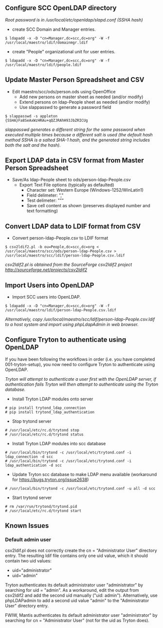 ## Configure SCC OpenLDAP directory

*Root password is in /usr/local/etc/openldap/slapd.conf (SSHA hash)*

* create SCC Domain and Manager entries.

```
$ ldapadd -x -D "cn=Manager,dc=scc,dc=org" -W -f /usr/local/maestro/ldif/domainmgr.ldif
```    

- create "People" organizational unit for user entries.

```
$ ldapadd -x -D "cn=Manager,dc=scc,dc=org" -W -f /usr/local/maestro/ldif/people.ldif
```    

## Update Master Person Spreadsheet and CSV

* Edit maestro/scc/ods/person.ods using OpenOffice
    * Add new persons on master sheet as needed (and/or modify)
    * Extend persons on ldap-People sheet as needed (and/or modify)
    * Use slappasswd to generate a password field

    
```
$ slappasswd -s appleton
{SSHA}Fa8SeAxWzHRAu+qQZJRAhH93JbZRICUg
```

*slappasswd generates a different string for the same password when executed multiple times because a different salt is used (the  default hash method SSHA is a salted SHA-1 hash, and the generated string includes both the salt and the hash).*
    
## Export LDAP data in CSV format from Master Person Spreadsheet

* Save/As ldap-People sheet to ods/person-ldap-People.csv
    * Export Text File options (typically as defaulted)
        * Character set: Western Europe (Windows-1252/WinLatin1)
        * Field delimeter: ","
        * Test delimeter: """
        * Save cell content as shown (preserves displayed number and text formatting)


## Convert LDAP data to LDIF format from CSV

* Convert person-ldap-People.csv to LDIF format

```
$ csv2ldif2.pl -b ou=People,dc=scc,dc=org < /usr/local/maestro/scc/ods/person-ldap-People.csv > /usr/local/maestro/scc/ldif/person-ldap-People.csv.ldif
```
    
*csv2ldif2.pl is obtained from the SourceForge csv2ldif2 project http://sourceforge.net/projects/csv2ldif2*

## Import Users into OpenLDAP

* Import SCC users into OpenLDAP.

```
$ ldapadd -x -D "cn=Manager,dc=scc,dc=org" -W -f /usr/local/maestro/ldif/person-ldap-People.csv.ldif
```
    

*Alternatively, copy /usr/local/maestro/scc/ldif/person-ldap-People.csv.ldif to a host system and import using phpLdapAdmin in web browser.*

## Configure Tryton to authenticate using OpenLDAP

If you have been following the workflows in order (i.e. you have completed 001-tryton-setup), you now need to configure Tryton to authenticate using OpenLDAP.

*Tryton will attempt to authenticate a user first with the OpenLDAP server, if authentication fails Tryton will then attempt to authenticate using the Tryton database.*

* Install Tryton LDAP modules onto server

```
# pip install trytond_ldap_connection
# pip install trytond_ldap_authentication
```

* Stop trytond server

```
# /usr/local/etc/rc.d/trytond stop
# /usr/local/etc/rc.d/trytond status
```

* Install Tryton LDAP modules into scc database

```
# /usr/local/bin/trytond -c /usr/local/etc/trytond.conf -i ldap_connection -d scc
# /usr/local/bin/trytond -c /usr/local/etc/trytond.conf -i ldap_authentication -d scc
```

* Update Tryton scc database to make LDAP menu available (workaround for https://bugs.tryton.org/issue2638)

```
# /usr/local/bin/trytond -c /usr/local/etc/trytond.conf -u all -d scc
```

* Start trytond server

```
# rm /var/run/trytond/trytond.pid
# /usr/local/etc/rc.d/trytond start
```

## Known Issues

### Default admin user

csv2ldif.pl does not correctly create the cn = "Administrator User" directory entry. The resulting ldif file contains only one uid value, which it should contain two uid values:
* uid="administrator"
* uid="admin"
    
Tryton authenticates its default administrator user "administrator" by searching for uid = "admin". As a workaround, edit the output from csv2ldif2 and add the second uid manually ("uid: admin"). Alternatively, use phpLDAPadmin to add a second uid value "admin" to the "Administrator User" directory entry.
 
FWIW, Mantis authenticates its default administrator user "administrator" by searching for cn = "Administrator User" (not for the uid as Tryton does).
